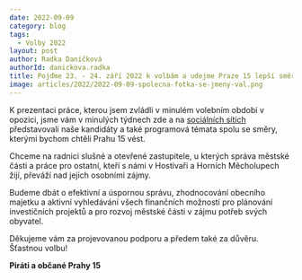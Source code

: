 ```yaml
---
date: 2022-09-09
category: blog
tags: 
  - Volby 2022
layout: post
author: Radka Daníčková
authorId: danickova.radka
title: Pojďme 23. - 24. září 2022 k volbám a udejme Praze 15 lepší směr
image: articles/2022/2022-09-09-spolecna-fotka-se-jmeny-val.png
---
```


K prezentaci práce, kterou jsem zvládli v minulém volebním období v opozici, jsme vám v minulých týdnech zde a na [sociálních sítích](https://www.facebook.com/piratipraha15/) představovali naše kandidáty a také programová témata spolu se směry, kterými bychom chtěli Prahu 15 vést. 

Chceme na radnici slušné a otevřené zastupitele, u kterých správa městské části a práce pro ostatní, kteří s námi v Hostivaři a Horních Měcholupech žijí, převáží nad jejich osobními zájmy. 

Budeme dbát o efektivní a úspornou správu, zhodnocování obecního majetku a aktivní vyhledávání všech finančních možností pro plánování investičních projektů a pro rozvoj městské části v zájmu potřeb svých obyvatel.  

Děkujeme vám za projevovanou podporu a předem také za důvěru. Šťastnou volbu!

**Piráti a občané Prahy 15**
